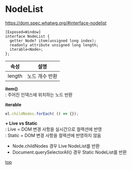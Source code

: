 # NodeList

https://dom.spec.whatwg.org/#interface-nodelist


```webidl
[Exposed=Window]
interface NodeList {
  getter Node? item(unsigned long index);
  readonly attribute unsigned long length;
  iterable<Node>;
};
```


속성 | 설명
---|---
length | 노드 개수 반환  


**item()**   
: 주어진 인덱스에 위치하는 노드 반환


**iterable**  

```js
el.childNodes.forEach( () => {});
```


**+ Live vs Static**        
: Live = DOM 변경 사항을 실시간으로 컬렉션에 반영        
: Static = DOM 변경 사항을 컬렉션에 반영하지 않음   

- Node.childNodes 경우 Live NodeList를 반환    
- Document.querySelectorAll() 경우 Static NodeList를 반환    



[top](#)
